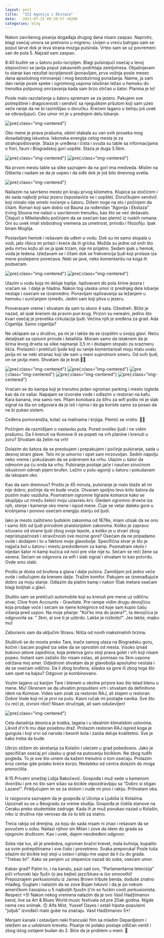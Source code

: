 ```yaml
---
layout: post
title:  "III Agonija i Ekstaza"
date:   2021-07-15 09:39:57 +0200
categories: blog
---
```

 Nakon završenog pisanja događaja drugog dana nisam zaspao. Naprotiv, blagi osećaj umora se pretvorio u migrenu. Uvijen u vreću batrgao sam se poput larve dok je leva strana mozga pulsirala. Vrteo sam se uz povremeni san do pola 5. Najzad sam zaspao. 

8:40 budim se u šatoru polu-iscrpljen. Blagi pulsirajući osećaj u levoj slepoočnici se javlja poput zakasnelih podrhtaja zemljotresa. Objašnjavam to stanje kao rezultat iscrpljenosti (ponavljam, prva vožnja posle mesec dana apsolutnog mirovanja) i mog bezobzirnog ponašanja. Naime, ja sam dan ranije posle speke i ogromnog uspona istuširan ležao u hemoku do trenutka potpunog smrzavanja kada sam brzo otrčao u šator. Planina je to!

Posle malo razvlačenja u šatoru spremam se za jezero. Pakujem sve potrepštine i dragocenosti i sendvič sa njeguškom pršutom koji sam uzeo veče ranije da ne bi razmišljao o doručku. Krećem lagano u šetnju još uvek se otkravljujući. Ceo umor mi je u prednjem delu lobanje. 


![pre](/pupsos/assets/tent.jpeg){:class="img-centered"}

Oko mene je prava prašuma, obimi stabala su van svih proseka mog dosadašnjeg iskustva. Iskonska energija celog mesta je za strahopoštovanje. Staza je uređena i čista i svuda su table sa informacijama o flori, fauni i Biogradskoj gori uopšte. Staza je duga 3.5km.

![pre](/pupsos/assets/animals.jpeg){:class="img-centered"}
![pre](/pupsos/assets/brokenTree.jpeg){:class="img-centered"}

Na prvom mestu table sa slike saznajem da na gori ima medveda. Mislim na Gilberta i nadam se da je uspeo i da siđe dok je još bilo dnevnog svetla.

![pre](/pupsos/assets/stoneBear.jpeg){:class="img-centered"}

Nailazim na savršeno mesto pri kraju prvog kilometra. Klupica sa stočićem i do sada najbolji prilaz jezeru (ispostaviće se i uopšte). Doručkujem sendvič koji nimalo nije omelo noćenje u šatoru. Dižem noge na sto i počinjem da čitam. Roman koji sam dobio od Bauna za rođendan "Agonija i Ekstaza" Irving Stouna me nalazi u savršenom trenutku, kao što se već dešavalo. Čitajući o Mikelanđelu počinjem da se osećam kao plemić iz ruskih romana. Oni su uvek imali slobodnog vremena za umetnost, prirodu i filozofiju. Ipak biram Moglija.

Postavljam hemok i rešavam da uđem u vodu. Dok su mi samo stopala u vodi, jato ribica im prilazi i kreće da ih gricka. Možda su jedne od onih što jedu mrtvu kožu ali se ja ipak trzam, nije mi prijatno. Sedam ipak u hemok, voda je ledena. Izležavam se i čitam dok se frekvencija ljudi koji prolaze iza mene postepeno povećava. Neki se jave, neko komentarišu na koga ih podsećam. 

![pre](/pupsos/assets/tent2.jpeg){:class="img-centered"}
![pre](/pupsos/assets/underTheTree.jpeg){:class="img-centered"}


Ulazim u vodu koja mi deluje toplije. Isplivavam do pola širine jezera i vraćam se. I dalje je hladna. Nakon tog ulaska umor iz prednjeg dela lobanje nestaje i osećam se izvanredno. Ponavljam isplivavanja sa ležanjem u hemoku i sunčanjem između. Jedini sam koji pliva u jezeru. 

Proveravam vreme i shvatam da sam tu skoro 4 sata. Ožedneh. Bliže je nazad, ali ipak krećem da pravim pun krug. Prizori su nerealni, jedino što kvari osećaj je prevelika cirkulacija ljudi. Većina njih je sređena za grad. Ada Ciganlija. Samo ciganlija? 

Ne uklapam se u društvo, pa mi je i lakše da se izopštim u svojoj glavi. Neću detaljisati sa opisom prirode i šetališta. Moram samo da istaknem  da je širina levog drveta sa slike najmanje 3,5 m i dodajem stopalo za srazmeru lišća. Prolazeći i pretičući ljude koji su ranije komentarisali moju malu uvalu javlja mi se neki stranac koji ide sam u meni suprotnom smeru. Od svih ljudi, on se javlja meni. Shvatam da je brat.✌🏽


![pre](/pupsos/assets/1.jpeg){:class="img-centered"}
![pre](/pupsos/assets/2.jpeg){:class="img-centered"}
![pre](/pupsos/assets/3.jpeg){:class="img-centered"}
![pre](/pupsos/assets/4.jpeg){:class="img-centered"}
![pre](/pupsos/assets/5.jpeg){:class="img-centered"}

Vraćam se do kampa koji je trenutno jedan ogroman parking i mesto izgleda kao da će vašar. Napajam se izvorske vode i odlazim u restoran na kafu. Kara banana, ima samo nes. Pitam konobara za šifru za wifi pošto mi je slab signal na šta on odgovara da je isti i njima i da ga koriste samo za posao da ne bi pukao sistem.

 Ceđena pomorandža, kolač sa malinama i knjiga. Plemić se vratio. 🤦🏾

Počinjem da razmišljam o nastavku puta. Pored ovoliko ljudi i ne vidim prašumu. Da li krenuti na Komove ili se popeti na vrh planine i krenuti u zoru? Shvatam da želim na vrh!

Dolazim do šatora da se preobujem i prepakujem i počinje pulsiranje, sada u desnoj strani glave. Telo mi je umorno i opet sam mrzovoljan. Sedim napolju neko vreme i pokušavam da se pokrenem ka vrhu. Ulazim u šator da odmorim pa ću onda ka vrhu. Pulsiranje postaje jače i naučen sinoćnom iskustvom odmah pijem brufen. Ležim u polu-agoniji u šatoru i pokušavam da iskopam oko.

Kao da sam dremnuo? Prošlo je 45 minuta, pulsiranje je malo blaže ali mi nije dobro, počinje da mi bude vruće. Otvaram spoljno levo krilo šatora da pustim malo vazduha. Posmatram ogromne tigraste komarce kako se skupljaju uz mrežu želeći moju uzavrelu krv. Gledam ogromno drveće iza njih, stenje i kamenje oko mene i ispod mene. Čuje se vetar daleko gore u krošnjama i ponovo osećam energiju stariju od ljudi. 

Iako je mesto zaštićeno ljudskim zakonima od 1878e, imam utisak da se ono i samo štiti od ljudi prirodnim praistorijskim zakonima. Koliko je zapravo očuvano od strane ljudi zbog svoje lepote, a koliko je u stvari zbog nepristupačnosti i stravičnosti ove moćne gore? Osećam da ne pripadamo ovde i dodajem i to u faktore moje glavobolje. Specifična stvar je što je najjača bol u šatoru i mestu predviđenom za kamp. Posmatram okolo i nijedan šator ni kamp kućica od noći pre više nije tu. Sećam se reči žene sa severa. Sećam se odgovora za wifi i slab signal i shvatam to kao potvrdu. Ovde smo slabi.

Prošlo je dosta od brufena a glava i dalje pulsira. Zamišljam još jedno veče ovde i odlučujem da krenem dalje. Tražim komfor. Pakujem se iznenađujuće dobro za moju stanje. Odlazim da platim kamp i nakon 10ak metara osećam blagi boljitak u glavi. 

Stuštio sam se pretičući automobile  koji su krenuli pre mene uz odličnu stvar, Clive from Accounts - Gravitate. Pre rampe vidim drugu devojčicu koja prodaje voće i sećam se njene koleginice od koje sam kupio čašu višanja pred uspon. Na moje pitanje: "Kol'ko ima do jezera?", ta devojčica je odgovorila sa: " 3km, al sve ti je uzbrdo. Lakše je nizbrdo!". Jes lakše, majku mu!

Zaboravio sam da uključim Stravu. Ništa od novih maksimalnih brzina.

Stuštivši se do mosta preko Tare, inače samog ulaza na Biogradsku goru, kočim i bacam pogled iza sebe da se oprostim od mesta. Visoko iznad bukovo-jelove zajednice, koja prekriva goru stoji prava golet i vrh koji nisam popeo. Instant sam zažalio što nisam ostao, ali pomisao na 3km uspona održava moj smer. Odjednom shvatam da je glavobolja apsolutno nestala i da se osećam odlično. Da li zbog brufena, silaska sa gore ili zbog toga što sam opet na bajsu? Odgovor je kombinovano.

Vozim lagano uz kanjon Tare i blenem u okolne prizore kao što telad blenu u mene. Mu!  Okrenem se da uhvatim propušteni vrh i shvatam da definitivno idem na Komove. Video sam znak za restoran RAJ, ali stajem u restoran Dobre Vode koji mi je prvi na putu. Kasni ručak mi postajte navika. Sve što ću reći je, izvrsni ribić! Nisam stručnjak, ali sam oduševljen!

![pre](/pupsos/assets/6.jpeg){:class="img-centered"}

Cela današnja deonica je kratka, lagana i u idealnim klimatskim uslovima. Likvid d'n'b mu daje posebnu draž. Prolazim restoran RAJ ispred koga je gungula i koji vrvi od naroda i besnih kola i zaista deluje kvalitetno. Sve je kako treba da bude.

Ubrzo stižem do skretanja za Kolašin i ulećem u grad pobedosno. Jako je specifičan osećaj pri ulasku u grad na putovanju biciklom. Ne zbog tuđih pogleda. To je sve što umem da kažem trenutno o tom osećaju. Prolazim kroz centar gde polako kreće korzo. Nedaleko od centra dolazim do moga prenoćišta. 

8:15 Privatni smeštaj Lidija Rakočević. Gospođa i muž sede u kamenom dvorištu i pre no što sam sišao sa bicikle otpozdravljaju sa "Dobro si stigao Lazare!". Priključujem im se za stolom i nude mi pivo i rakiju. Prihvatam oba.

Iz razgovora saznajem da je gospođa iz Ulcinja a Ljubiša iz Kolašina. Upoznali su se u Beogradu za vreme studija. Gospođa je čistila stanove na Ceraku preko studentske zadruge. Kada ih je muž povukao nazad u Kolašin, niko iz društva nije verovao da će to biti za stalno.

Treća rakija od drenjina, za koju do sada nisam ni znao i rešavam da se povučem u sobu. Nailazi njihov sin Milan i zove da idem do grada sa njegovim društvom. Kao i uvek, dajem neodređeni odgovor.

Soba nije lux, ali je predobra, ogroman bračni krevet, mala kuhinja, kupatilo sa svim potrepštinama i sve čisto i provetreno. Svaka preporuka! Posle tuša silazim do bicikle koji stoji u ostavi i pitaju me usput da li ću do grada. "Trebao bi!". Kako se penjem uz stepenice nazad do sobe, osećam umor. 

Kakav grad? Palim tv, i na kanalu, pazi sad ovo, "Parlamentarna televizija" piči vrhunski lajv fjužn (o jea bejbe) jazz/blues-a (so smoooth)! Prepoznajem perkusionistu iz James Brown tribute benda, doduše znatno mlađeg. Guglam i nalazim da se zove Bojan Ivković i da je po nekom američkom časopisu u 5 najboljih fjuužn (i'm so fuckin cool) perkusionista. Respect +5! Nakon nekog vremena nalazim da je ovo Vasil Hadžimanov bend, live sa Art & Blues World music festivala od pre 20ak godina. Nigde nema ceo snimak. 🙃 Alfa Mist, Yussef Dayes i ostali hipsta-popularni "jutjub" izvođači malo gube na značaju. Vasil Hadžimanov 5*!

Menjam kanale i ostavljam neki francuski film sa mladim Depardjeom i istežem se u udobnom krevetu. Pisanje mi polako postaje odličan ventil i zbog istog ostajem budan do 2. Biće da je problem u meni. 😬